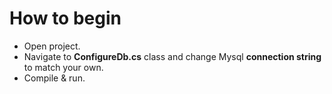 # How to begin

- Open project.
- Navigate to <b>ConfigureDb.cs</b> class and change Mysql <b>connection string</b> to match your own.
- Compile & run.



